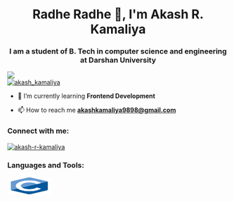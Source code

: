 <h1 align="center">Radhe Radhe 🙏, I'm Akash R. Kamaliya</h1>
<h3 align="center">I am a student of B. Tech in computer science and engineering at Darshan University</h3>
<img align="right"  width="600" src="https://raw.githubusercontent.com/PolarBearGG/PolarBearGG/master/web-developer.gif">

<p align="left"> <a href="https://twitter.com/akash_kamaliya" target="blank"><img src="https://img.shields.io/twitter/follow/akash_kamaliya?logo=twitter&style=for-the-badge" alt="akash_kamaliya" /></a> </p>

- 🌱 I’m currently learning **Frontend Development**

- 📫 How to reach me **akashkamaliya9898@gmail.com**

<h3 align="left">Connect with me:</h3>
<p align="left">

<a href="https://linkedin.com/in/akash-r-kamaliya" target="blank"><img align="center" src="https://raw.githubusercontent.com/rahuldkjain/github-profile-readme-generator/master/src/images/icons/Social/linked-in-alt.svg" alt="akash-r-kamaliya" height="30" width="40" /></a>
</p>

<h3 align="left">Languages and Tools:</h3>
<p align="left"> <a href="https://www.cprogramming.com/" target="_blank" rel="noreferrer"> <img src="https://raw.githubusercontent.com/devicons/devicon/master/icons/c/c-original.svg" alt="c" width="100" height="40"/> </a> </p>



